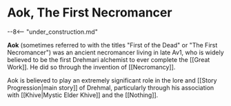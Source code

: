 # Aok, The First Necromancer

--8<-- "under_construction.md"

**Aok** (sometimes referred to with the titles "First of the Dead" or "The First Necromancer") was an ancient necromancer living in late Av1, who is widely believed to be the first Drehmari alchemist to ever complete the [[Great Work]]. He did so through the invention of [[Necromancy]].

Aok is believed to play an extremely significant role in the lore and [[Story Progression|main story]] of Drehmal, particularly through his association with [[Khive|Mystic Elder Khive]] and the [[Nothing]].
